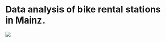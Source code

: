 # Data analysis of bike rental stations in Mainz.

<img src="https://upload.wikimedia.org/wikipedia/commons/thumb/7/76/MVGmeinRad-Logo.jpg/1200px-MVGmeinRad-Logo.jpg"  />
